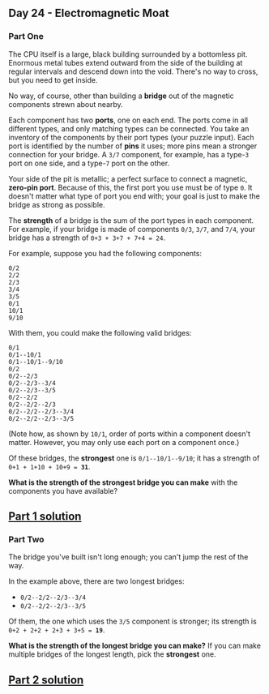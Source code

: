 ## Day 24 - Electromagnetic Moat

### Part One

The CPU itself is a large, black building surrounded by a bottomless pit. Enormous metal tubes
extend outward from the side of the building at regular intervals and descend down into the void.
There's no way to cross, but you need to get inside.

No way, of course, other than building a **bridge** out of the magnetic components strewn about
nearby.

Each component has two **ports**, one on each end. The ports come in all different types, and only
matching types can be connected. You take an inventory of the components by their port types (your
puzzle input). Each port is identified by the number of **pins** it uses; more pins mean a stronger
connection for your bridge. A `3/7` component, for example, has a type-`3` port on one side,
and a type-`7` port on the other.

Your side of the pit is metallic; a perfect surface to connect a magnetic, **zero-pin port**.
Because of this, the first port you use must be of type `0`. It doesn't matter what type of port
you end with; your goal is just to make the bridge as strong as possible.

The **strength** of a bridge is the sum of the port types in each component. For example, if your
bridge is made of components `0/3`, `3/7`, and `7/4`, your bridge has a strength of
`0+3 + 3+7 + 7+4 = 24`.

For example, suppose you had the following components:

```
0/2
2/2
2/3
3/4
3/5
0/1
10/1
9/10
```

With them, you could make the following valid bridges:

```
0/1
0/1--10/1
0/1--10/1--9/10
0/2
0/2--2/3
0/2--2/3--3/4
0/2--2/3--3/5
0/2--2/2
0/2--2/2--2/3
0/2--2/2--2/3--3/4
0/2--2/2--2/3--3/5
```

(Note how, as shown by `10/1`, order of ports within a component doesn't matter. However, you may
only use each port on a component once.)

Of these bridges, the **strongest** one is `0/1--10/1--9/10`; it has a strength of
`0+1 + 1+10 + 10+9 = `**`31`**.

**What is the strength of the strongest bridge you can make** with the components you have
available?

[Part 1 solution][1]
--------------------

### Part Two

The bridge you've built isn't long enough; you can't jump the rest of the way.

In the example above, there are two longest bridges:

 * `0/2--2/2--2/3--3/4`
 * `0/2--2/2--2/3--3/5`

Of them, the one which uses the `3/5` component is stronger; its strength is
`0+2 + 2+2 + 2+3 + 3+5 = `**`19`**.

**What is the strength of the longest bridge you can make?** If you can make multiple bridges of
the longest length, pick the **strongest** one.

[Part 2 solution][2]
--------------------


[1]: part_1.py
[2]: part_2.py
